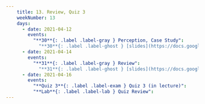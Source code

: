 ```yaml
---
    title: 13. Review, Quiz 3
    weekNumber: 13
    days:
      - date: 2021-04-12
        events:
          "**30**{: .label .label-gray } Perception, Case Study":
            "**30**{: .label .label-ghost } [slides](https://docs.google.com/presentation/d/1J_4HNKB6JteNlCtHbbR-NNrnw3SYabnHbjfUNfVcjQU/edit?usp=sharing) • [code](https://datahub.berkeley.edu/hub/user-redirect/git-sync?repo=https://github.com/surajrampure/data-94-sp21&subPath=lecture/lec30/lec30.ipynb) • [code HTML](resources/assets/lecture/lec30/lec30.html) • [QC](https://edstem.org/us/courses/3251/lessons/12407/slides/60647) • readings: [Basic Principles](https://paldhous.github.io/ucb/2016/dataviz/week2.html)"
      - date: 2021-04-14
        events:
          "**31**{: .label .label-gray } Review":
            "**31**{: .label .label-ghost } [slides](https://docs.google.com/presentation/d/1958uhjqpIQ3mcpxtNObXWldn6WCi_PWOT0i8Tf8-mIw/edit?usp=sharing) • [practice quiz](https://www.gradescope.com/courses/219748/assignments/1175201/) • [QC](https://edstem.org/us/courses/3251/lessons/12430/slides/60826)"
      - date: 2021-04-16
        events:
          "**Quiz 3**{: .label .label-exam } Quiz 3 (in lecture)":
          "**Lab**{: .label .label-lab } Quiz Review":
---
```

